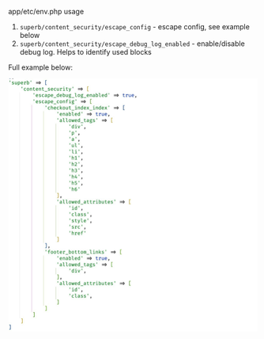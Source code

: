 
app/etc/env.php usage

1. `superb/content_security/escape_config` - escape config, see example below
2. `superb/content_security/escape_debug_log_enabled` - enable/disable debug log. Helps to identify used blocks


Full example below:

![step1](images/img1.jpeg)
